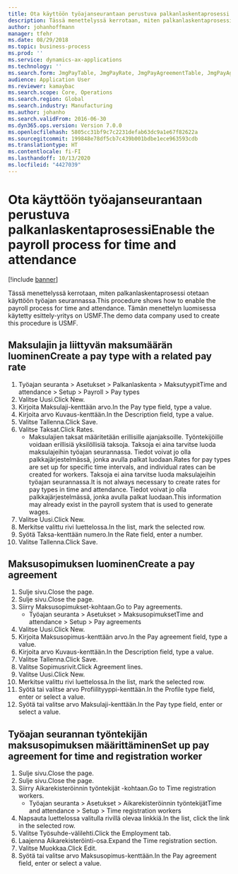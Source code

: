 ```yaml
---
title: Ota käyttöön työajanseurantaan perustuva palkanlaskentaprosessi
description: Tässä menettelyssä kerrotaan, miten palkanlaskentaprosessi otetaan käyttöön työajan seurannassa.
author: johanhoffmann
manager: tfehr
ms.date: 08/29/2018
ms.topic: business-process
ms.prod: ''
ms.service: dynamics-ax-applications
ms.technology: ''
ms.search.form: JmgPayTable, JmgPayRate, JmgPayAgreementTable, JmgPayAgreementLine, HcmWorker
audience: Application User
ms.reviewer: kamaybac
ms.search.scope: Core, Operations
ms.search.region: Global
ms.search.industry: Manufacturing
ms.author: johanho
ms.search.validFrom: 2016-06-30
ms.dyn365.ops.version: Version 7.0.0
ms.openlocfilehash: 5805cc31bf9c7c2231defab63dc9a1e67f82622a
ms.sourcegitcommit: 199848e78df5cb7c439b001bdbe1ece963593cdb
ms.translationtype: HT
ms.contentlocale: fi-FI
ms.lasthandoff: 10/13/2020
ms.locfileid: "4427039"
---
```

# <a name="enable-the-payroll-process-for-time-and-attendance"></a><span data-ttu-id="55973-103">Ota käyttöön työajanseurantaan perustuva palkanlaskentaprosessi</span><span class="sxs-lookup"><span data-stu-id="55973-103">Enable the payroll process for time and attendance</span></span>

[!include [banner](../../includes/banner.md)]

<span data-ttu-id="55973-104">Tässä menettelyssä kerrotaan, miten palkanlaskentaprosessi otetaan käyttöön työajan seurannassa.</span><span class="sxs-lookup"><span data-stu-id="55973-104">This procedure shows how to enable the payroll process for time and attendance.</span></span> <span data-ttu-id="55973-105">Tämän menettelyn luomisessa käytetty esittely-yritys on USMF.</span><span class="sxs-lookup"><span data-stu-id="55973-105">The demo data company used to create this procedure is USMF.</span></span>


## <a name="create-a-pay-type-with-a-related-pay-rate"></a><span data-ttu-id="55973-106">Maksulajin ja liittyvän maksumäärän luominen</span><span class="sxs-lookup"><span data-stu-id="55973-106">Create a pay type with a related pay rate</span></span>
1. <span data-ttu-id="55973-107">Työajan seuranta > Asetukset > Palkanlaskenta > Maksutyypit</span><span class="sxs-lookup"><span data-stu-id="55973-107">Time and attendance > Setup > Payroll > Pay types</span></span>
2. <span data-ttu-id="55973-108">Valitse Uusi.</span><span class="sxs-lookup"><span data-stu-id="55973-108">Click New.</span></span>
3. <span data-ttu-id="55973-109">Kirjoita Maksulaji-kenttään arvo.</span><span class="sxs-lookup"><span data-stu-id="55973-109">In the Pay type field, type a value.</span></span>
4. <span data-ttu-id="55973-110">Kirjoita arvo Kuvaus-kenttään.</span><span class="sxs-lookup"><span data-stu-id="55973-110">In the Description field, type a value.</span></span>
5. <span data-ttu-id="55973-111">Valitse Tallenna.</span><span class="sxs-lookup"><span data-stu-id="55973-111">Click Save.</span></span>
6. <span data-ttu-id="55973-112">Valitse Taksat.</span><span class="sxs-lookup"><span data-stu-id="55973-112">Click Rates.</span></span>
    * <span data-ttu-id="55973-113">Maksulajien taksat määritetään erillisille ajanjaksoille. Työntekijöille voidaan erillisiä yksilöllisiä taksoja. Taksoja ei aina tarvitse luoda maksulajeihin työajan seurannassa. Tiedot voivat jo olla palkkajärjestelmässä, jonka avulla palkat luodaan.</span><span class="sxs-lookup"><span data-stu-id="55973-113">Rates for pay types are set up for specific time intervals, and individual rates can be created for workers.</span></span> <span data-ttu-id="55973-114">Taksoja ei aina tarvitse luoda maksulajeihin työajan seurannassa.</span><span class="sxs-lookup"><span data-stu-id="55973-114">It is not always necessary to create rates for pay types in time and attendance.</span></span> <span data-ttu-id="55973-115">Tiedot voivat jo olla palkkajärjestelmässä, jonka avulla palkat luodaan.</span><span class="sxs-lookup"><span data-stu-id="55973-115">This information may already exist in the payroll system that is used to generate wages.</span></span>  
7. <span data-ttu-id="55973-116">Valitse Uusi.</span><span class="sxs-lookup"><span data-stu-id="55973-116">Click New.</span></span>
8. <span data-ttu-id="55973-117">Merkitse valittu rivi luettelossa.</span><span class="sxs-lookup"><span data-stu-id="55973-117">In the list, mark the selected row.</span></span>
9. <span data-ttu-id="55973-118">Syötä Taksa-kenttään numero.</span><span class="sxs-lookup"><span data-stu-id="55973-118">In the Rate field, enter a number.</span></span>
10. <span data-ttu-id="55973-119">Valitse Tallenna.</span><span class="sxs-lookup"><span data-stu-id="55973-119">Click Save.</span></span>

## <a name="create-a-pay-agreement"></a><span data-ttu-id="55973-120">Maksusopimuksen luominen</span><span class="sxs-lookup"><span data-stu-id="55973-120">Create a pay agreement</span></span>
1. <span data-ttu-id="55973-121">Sulje sivu.</span><span class="sxs-lookup"><span data-stu-id="55973-121">Close the page.</span></span>
2. <span data-ttu-id="55973-122">Sulje sivu.</span><span class="sxs-lookup"><span data-stu-id="55973-122">Close the page.</span></span>
3. <span data-ttu-id="55973-123">Siirry Maksusopimukset-kohtaan.</span><span class="sxs-lookup"><span data-stu-id="55973-123">Go to Pay agreements.</span></span>
    * <span data-ttu-id="55973-124">Työajan seuranta > Asetukset > Maksusopimukset</span><span class="sxs-lookup"><span data-stu-id="55973-124">Time and attendance > Setup > Pay agreements</span></span>  
4. <span data-ttu-id="55973-125">Valitse Uusi.</span><span class="sxs-lookup"><span data-stu-id="55973-125">Click New.</span></span>
5. <span data-ttu-id="55973-126">Kirjoita Maksusopimus-kenttään arvo.</span><span class="sxs-lookup"><span data-stu-id="55973-126">In the Pay agreement field, type a value.</span></span>
6. <span data-ttu-id="55973-127">Kirjoita arvo Kuvaus-kenttään.</span><span class="sxs-lookup"><span data-stu-id="55973-127">In the Description field, type a value.</span></span>
7. <span data-ttu-id="55973-128">Valitse Tallenna.</span><span class="sxs-lookup"><span data-stu-id="55973-128">Click Save.</span></span>
8. <span data-ttu-id="55973-129">Valitse Sopimusrivit.</span><span class="sxs-lookup"><span data-stu-id="55973-129">Click Agreement lines.</span></span>
9. <span data-ttu-id="55973-130">Valitse Uusi.</span><span class="sxs-lookup"><span data-stu-id="55973-130">Click New.</span></span>
10. <span data-ttu-id="55973-131">Merkitse valittu rivi luettelossa.</span><span class="sxs-lookup"><span data-stu-id="55973-131">In the list, mark the selected row.</span></span>
11. <span data-ttu-id="55973-132">Syötä tai valitse arvo Profiilityyppi-kenttään.</span><span class="sxs-lookup"><span data-stu-id="55973-132">In the Profile type field, enter or select a value.</span></span>
12. <span data-ttu-id="55973-133">Syötä tai valitse arvo Maksulaji-kenttään.</span><span class="sxs-lookup"><span data-stu-id="55973-133">In the Pay type field, enter or select a value.</span></span>

## <a name="set-up-pay-agreement-for-time-and-registration-worker"></a><span data-ttu-id="55973-134">Työajan seurannan työntekijän maksusopimuksen määrittäminen</span><span class="sxs-lookup"><span data-stu-id="55973-134">Set up pay agreement for time and registration worker</span></span>
1. <span data-ttu-id="55973-135">Sulje sivu.</span><span class="sxs-lookup"><span data-stu-id="55973-135">Close the page.</span></span>
2. <span data-ttu-id="55973-136">Sulje sivu.</span><span class="sxs-lookup"><span data-stu-id="55973-136">Close the page.</span></span>
3. <span data-ttu-id="55973-137">Siirry Aikarekisteröinnin työntekijät -kohtaan.</span><span class="sxs-lookup"><span data-stu-id="55973-137">Go to Time registration workers.</span></span>
    * <span data-ttu-id="55973-138">Työajan seuranta > Asetukset > Aikarekisteröinnin työntekijät</span><span class="sxs-lookup"><span data-stu-id="55973-138">Time and attendance > Setup > Time registration workers</span></span>  
4. <span data-ttu-id="55973-139">Napsauta luettelossa valitulla rivillä olevaa linkkiä.</span><span class="sxs-lookup"><span data-stu-id="55973-139">In the list, click the link in the selected row.</span></span>
5. <span data-ttu-id="55973-140">Valitse Työsuhde-välilehti.</span><span class="sxs-lookup"><span data-stu-id="55973-140">Click the Employment tab.</span></span>
6. <span data-ttu-id="55973-141">Laajenna Aikarekisteröinti-osa.</span><span class="sxs-lookup"><span data-stu-id="55973-141">Expand the Time registration section.</span></span>
7. <span data-ttu-id="55973-142">Valitse Muokkaa.</span><span class="sxs-lookup"><span data-stu-id="55973-142">Click Edit.</span></span>
8. <span data-ttu-id="55973-143">Syötä tai valitse arvo Maksusopimus-kenttään.</span><span class="sxs-lookup"><span data-stu-id="55973-143">In the Pay agreement field, enter or select a value.</span></span>


